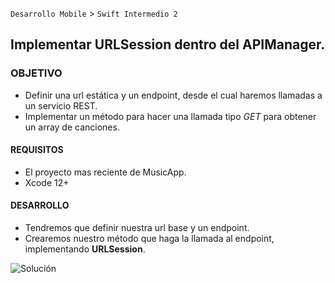 `Desarrollo Mobile` > `Swift Intermedio 2`
	
## Implementar URLSession dentro del APIManager.

### OBJETIVO 

- Definir una url estática y un endpoint, desde el cual haremos llamadas a un servicio REST.
- Implementar un método para hacer una llamada tipo _GET_ para obtener un array de canciones.

#### REQUISITOS 

- El proyecto mas reciente de MusicApp.
- Xcode 12+

#### DESARROLLO

- Tendremos que definir nuestra url base y un endpoint.
- Crearemos nuestro método que haga la llamada al endpoint, implementando **URLSession**.

![Solución](Utils/APIManager.swift)